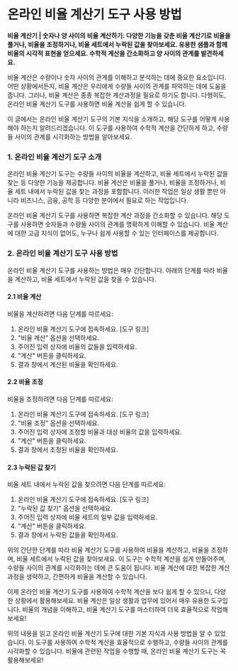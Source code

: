 온라인 비율 계산기 도구 사용 방법
===================

**비율 계산기 | 숫자나 양 사이의 비율 계산하기: 다양한 기능을 갖춘 비율 계산기로 비율을 풀거나, 비율을 조정하거나, 비율 세트에서 누락된 값을 찾아보세요. 유용한 샘플과 함께 비율의 시각적 표현을 얻으세요. 수학적 계산을 간소화하고 양 사이의 관계를 발견하세요.**

비율 계산은 수량이나 숫자 사이의 관계를 이해하고 분석하는 데에 중요한 요소입니다. 어떤 상황에서든지, 비율 계산은 우리에게 수량들 사이의 관계를 파악하는 데에 도움을 줍니다. 그러나, 비율 계산은 종종 복잡한 계산과정을 필요로 하기도 합니다. 다행히도, 온라인 비율 계산기 도구를 사용하면 비율 계산을 쉽게 할 수 있습니다.

이 글에서는 온라인 비율 계산기 도구의 기본 지식을 소개하고, 해당 도구를 어떻게 사용해야 하는지 알려드리겠습니다. 이 도구를 사용하여 수학적 계산을 간단하게 하고, 수량들 사이의 관계를 시각화하는 방법을 알아보세요.

### 1. 온라인 비율 계산기 도구 소개

온라인 비율 계산기 도구는 수량들 사이의 비율을 계산하고, 비율 세트에서 누락된 값을 찾는 등 다양한 기능을 제공합니다. 비율 계산은 비율을 풀거나, 비율을 조정하거나, 비율 세트 내에서 누락된 값을 찾는 과정을 포함합니다. 이러한 작업은 일상 생활 뿐만 아니라 비즈니스, 금융, 공학 등 다양한 분야에서 필요로 하는 작업입니다.

온라인 비율 계산기 도구를 사용하면 복잡한 계산 과정을 간소화할 수 있습니다. 해당 도구를 사용하면 숫자들과 수량들 사이의 관계를 명확하게 이해할 수 있습니다. 비율 계산에 대한 고급 지식이 없어도, 누구나 쉽게 사용할 수 있는 인터페이스를 제공합니다.

### 2. 온라인 비율 계산기 도구 사용 방법

온라인 비율 계산기 도구를 사용하는 방법은 매우 간단합니다. 아래의 단계를 따라 비율을 계산하고, 비율 세트에서 누락된 값을 찾을 수 있습니다.

#### 2.1 비율 계산

비율을 계산하려면 다음 단계를 따르세요:

1. 온라인 비율 계산기 도구에 접속하세요. \[도구 링크\]
2. "비율 계산" 옵션을 선택하세요.
3. 주어진 입력 상자에 비율의 값들을 입력하세요.
4. "계산" 버튼을 클릭하세요.
5. 결과 창에서 계산된 비율을 확인하세요.

#### 2.2 비율 조정

비율을 조정하려면 다음 단계를 따르세요:

1. 온라인 비율 계산기 도구에 접속하세요. \[도구 링크\]
2. "비율 조정" 옵션을 선택하세요.
3. 주어진 입력 상자에 조정할 비율과 대상 비율의 값을 입력하세요.
4. "계산" 버튼을 클릭하세요.
5. 결과 창에서 조정된 비율을 확인하세요.

#### 2.3 누락된 값 찾기

비율 세트 내에서 누락된 값을 찾으려면 다음 단계를 따르세요:

1. 온라인 비율 계산기 도구에 접속하세요. \[도구 링크\]
2. "누락된 값 찾기" 옵션을 선택하세요.
3. 주어진 입력 상자에 비율 세트의 일부 값을 입력하세요.
4. "계산" 버튼을 클릭하세요.
5. 결과 창에서 누락된 값들을 확인하세요.

위의 간단한 단계를 따라 비율 계산기 도구를 사용하여 비율을 계산하고, 비율을 조정하며, 비율 세트에서 누락된 값을 찾아보세요. 이 도구는 수학적 계산을 쉽게 만들어주며, 수량들 사이의 관계를 시각화하는 데에 큰 도움이 됩니다. 비율 계산에 대한 복잡한 계산 과정을 생략하고, 간편하게 비율을 계산할 수 있습니다.

이제 온라인 비율 계산기 도구를 사용하여 수학적 계산을 보다 쉽게 할 수 있으니, 다양한 상황에서 활용해보세요. 비율 계산은 일상 생활과 업무에 있어서 매우 유용한 도구입니다. 비율의 개념을 이해하고, 비율 계산기 도구를 마스터하여 더욱 효율적으로 작업해보세요!

위의 내용을 읽고 온라인 비율 계산기 도구에 대한 기본 지식과 사용 방법을 알 수 있었습니다. 이 도구를 사용하여 수학적 계산을 효율적으로 수행하고, 수량들 사이의 관계를 시각화할 수 있습니다. 비율에 관련된 작업을 수행할 때, 온라인 비율 계산기 도구는 꼭 활용해보세요!